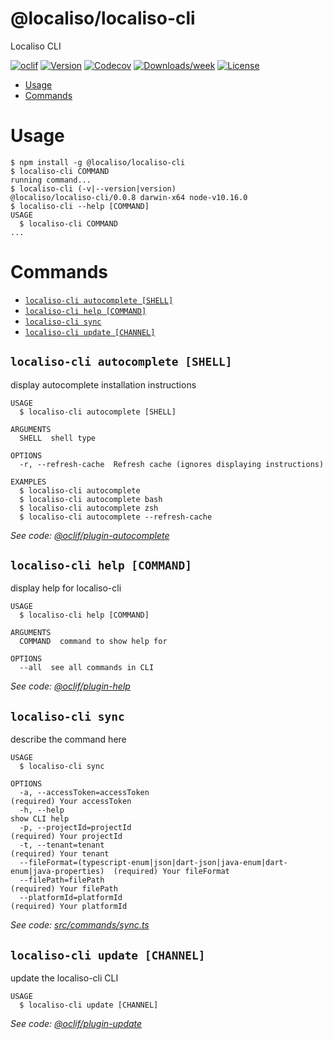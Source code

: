 @localiso/localiso-cli
======================

Localiso CLI

[![oclif](https://img.shields.io/badge/cli-oclif-brightgreen.svg)](https://oclif.io)
[![Version](https://img.shields.io/npm/v/@localiso/localiso-cli.svg)](https://npmjs.org/package/@localiso/localiso-cli)
[![Codecov](https://codecov.io/gh/localiso/localiso-cli/branch/master/graph/badge.svg)](https://codecov.io/gh/localiso/localiso-cli)
[![Downloads/week](https://img.shields.io/npm/dw/@localiso/localiso-cli.svg)](https://npmjs.org/package/@localiso/localiso-cli)
[![License](https://img.shields.io/npm/l/@localiso/localiso-cli.svg)](https://github.com/localiso/localiso-cli/blob/master/package.json)

<!-- toc -->
* [Usage](#usage)
* [Commands](#commands)
<!-- tocstop -->
# Usage
<!-- usage -->
```sh-session
$ npm install -g @localiso/localiso-cli
$ localiso-cli COMMAND
running command...
$ localiso-cli (-v|--version|version)
@localiso/localiso-cli/0.0.8 darwin-x64 node-v10.16.0
$ localiso-cli --help [COMMAND]
USAGE
  $ localiso-cli COMMAND
...
```
<!-- usagestop -->
# Commands
<!-- commands -->
* [`localiso-cli autocomplete [SHELL]`](#localiso-cli-autocomplete-shell)
* [`localiso-cli help [COMMAND]`](#localiso-cli-help-command)
* [`localiso-cli sync`](#localiso-cli-sync)
* [`localiso-cli update [CHANNEL]`](#localiso-cli-update-channel)

## `localiso-cli autocomplete [SHELL]`

display autocomplete installation instructions

```
USAGE
  $ localiso-cli autocomplete [SHELL]

ARGUMENTS
  SHELL  shell type

OPTIONS
  -r, --refresh-cache  Refresh cache (ignores displaying instructions)

EXAMPLES
  $ localiso-cli autocomplete
  $ localiso-cli autocomplete bash
  $ localiso-cli autocomplete zsh
  $ localiso-cli autocomplete --refresh-cache
```

_See code: [@oclif/plugin-autocomplete](https://github.com/oclif/plugin-autocomplete/blob/v0.3.0/src/commands/autocomplete/index.ts)_

## `localiso-cli help [COMMAND]`

display help for localiso-cli

```
USAGE
  $ localiso-cli help [COMMAND]

ARGUMENTS
  COMMAND  command to show help for

OPTIONS
  --all  see all commands in CLI
```

_See code: [@oclif/plugin-help](https://github.com/oclif/plugin-help/blob/v3.2.1/src/commands/help.ts)_

## `localiso-cli sync`

describe the command here

```
USAGE
  $ localiso-cli sync

OPTIONS
  -a, --accessToken=accessToken                                                      (required) Your accessToken
  -h, --help                                                                         show CLI help
  -p, --projectId=projectId                                                          (required) Your projectId
  -t, --tenant=tenant                                                                (required) Your tenant
  --fileFormat=(typescript-enum|json|dart-json|java-enum|dart-enum|java-properties)  (required) Your fileFormat
  --filePath=filePath                                                                (required) Your filePath
  --platformId=platformId                                                            (required) Your platformId
```

_See code: [src/commands/sync.ts](https://github.com/localiso/localiso-cli/blob/v0.0.8/src/commands/sync.ts)_

## `localiso-cli update [CHANNEL]`

update the localiso-cli CLI

```
USAGE
  $ localiso-cli update [CHANNEL]
```

_See code: [@oclif/plugin-update](https://github.com/oclif/plugin-update/blob/v1.3.10/src/commands/update.ts)_
<!-- commandsstop -->
